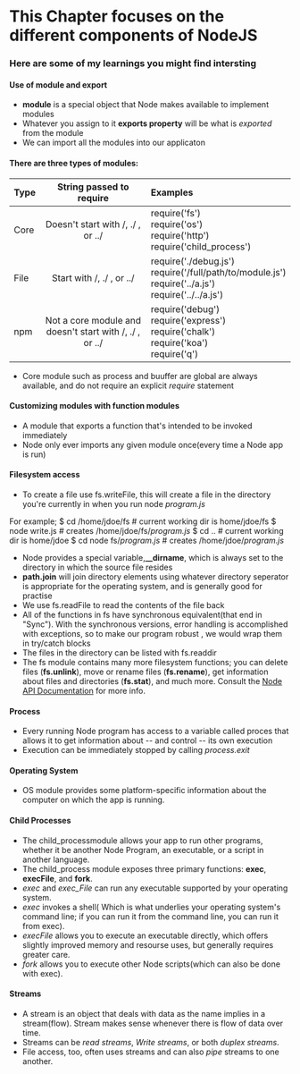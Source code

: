 # This Chapter focuses on the different components of NodeJS

### Here are some of my learnings you might find intersting

#### Use of module and export

- **module** is a special object that Node makes available to implement modules
- Whatever you assign to it **exports property** will be what is *exported* from the module
- We can import all the modules into our applicaton

#### There are three types of modules:

| Type | String passed to require | Examples |
|------|:------------------------:|:---------|
| Core | Doesn't start with /, ./ , or ../ | require('fs')<br>require('os')<br>require('http')<br>require('child_process') |
| File | Start with /, ./ , or ../ | require('./debug.js')<br>require('/full/path/to/module.js')<br>require('../a.js')<br>require('../../a.js') |
| npm  | Not a core module and doesn't start with /, ./ , or ../ | require('debug')<br>require('express')<br>require('chalk')<br>require('koa')<br>require('q') |

- Core module such as process and buuffer are global are always available, and do not require an explicit *require* statement

#### Customizing modules with function modules

- A module that exports a function that's intended to be invoked immediately
- Node only ever imports any given module once(every time a Node app is run)

#### Filesystem access

- To create a file use fs.writeFile, this will create a file in the directory you're currently in when you run node *_program_.js*

For example;
$ cd /home/jdoe/fs # current working dir is home/jdoe/fs
$ node write.js # creates /home/jdoe/fs/*_program_.js*
$ cd .. # current working dir is home/jdoe
$ cd node fs/*_program_.js* # creates /home/jdoe/*_program_.js*
- Node provides a special variable,**__dirname**, which is always set to the directory in which the source file resides
- **path.join** will join directory elements using whatever directory seperator is appropriate for the operating system, and is generally good for practise
- We use fs.readFile to read the contents of the file back
- All of the functions in fs have synchronous equivalent(that end in "Sync"). With the synchronous versions, error handling is accomplished with exceptions, so to make our program robust , we would wrap them in try/catch blocks
- The files in the directory can be listed with fs.readdir
- The fs module contains many more filesystem functions; you can delete files (**fs.unlink**), move or rename files (**fs.rename**), get information about files and directories (**fs.stat**), and much more. Consult the [Node API Documentation](https://nodejs.org/api/documentation.html) for more info.

#### Process

- Every running Node program has access to a variable called proces that allows it to get information about -- and control -- its own execution
- Execution can be immediately stopped by calling *process.exit*

#### Operating System

- OS module provides some platform-specific information about the computer on which the app is running.

#### Child Processes

- The child_processmodule allows your app to run other programs, whether it be another Node Program, an executable, or a script in another language.
- The child_process module exposes three primary functions: **exec**, **execFile**, and **fork**.
- *exec* and *exec_File* can run any executable supported by your operating system.
- *exec* invokes a shell( Which is what underlies your operating system's command line; if you can run it from the command line, you can run it from exec).
- *execFile* allows you to execute an executable directly, which offers slightly improved memory and resourse uses, but generally requires greater care.
- *fork* allows you to execute other Node scripts(which can also be done with exec).

#### Streams

- A stream is an object that deals with data as the name implies in a stream(flow). Stream makes sense whenever there is flow of data over time.
- Streams can be *read streams*, *Write streams*, or both *duplex streams*.
- File access, too, often uses streams and can also *pipe* streams to one another.
